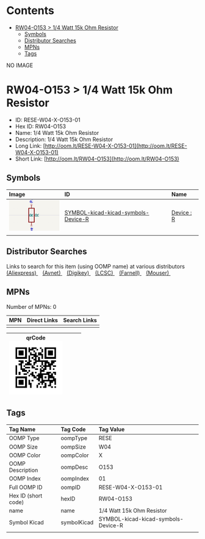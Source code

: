 



Contents
========

* [RW04-O153 > 1/4 Watt 15k Ohm Resistor](#rw04-o153--14-watt-15k-ohm-resistor)
	* [Symbols](#symbols)
	* [Distributor Searches](#distributor-searches)
	* [MPNs](#mpns)
	* [Tags](#tags)
  
NO IMAGE  
# RW04-O153 > 1/4 Watt 15k Ohm Resistor

- ID: RESE-W04-X-O153-01
- Hex ID: RW04-O153
- Name: 1/4 Watt 15k Ohm Resistor
- Description: 1/4 Watt 15k Ohm Resistor
- Long Link: [http://oom.lt/RESE-W04-X-O153-01](http://oom.lt/RESE-W04-X-O153-01)
- Short Link: [http://oom.lt/RW04-O153](http://oom.lt/RW04-O153)

## Symbols
  

|Image|ID|Name|
| :--- | :--- | :--- |
|[![](https://raw.githubusercontent.com/oomlout/oomlout_OOMP_eda_V2/main/SYMBOL/kicad/kicad-symbols/Device/R/image_140.png)](https://github.com/oomlout/oomlout_OOMP_eda_V2/tree/main/SYMBOL/kicad/kicad-symbols/Device/R/)|[SYMBOL-kicad-kicad-symbols-Device-R](https://github.com/oomlout/oomlout_OOMP_eda_V2/tree/main/SYMBOL/kicad/kicad-symbols/Device/R/)|[Device : R](https://github.com/oomlout/oomlout_OOMP_eda_V2/tree/main/SYMBOL/kicad/kicad-symbols/Device/R/)|
||||

## Distributor Searches
  
Links to search for this item (using OOMP name) at various distributors  
[(Aliexpress) ](https://www.aliexpress.com/wholesale?SearchText=11171/4+Watt+15k+Ohm+Resistor)&nbsp;&nbsp;&nbsp;[(Avnet) ](https://www.avnet.com/shop/us/search/1/4+Watt+15k+Ohm+Resistor)&nbsp;&nbsp;&nbsp;[(Digikey) ](https://www.digikey.co.uk/en/products/result?s=1/4+Watt+15k+Ohm+Resistor)&nbsp;&nbsp;&nbsp;[(LCSC) ](https://www.lcsc.com/search?q=1/4+Watt+15k+Ohm+Resistor)&nbsp;&nbsp;&nbsp;[(Farnell) ](https://uk.farnell.com/search?st=1/4+Watt+15k+Ohm+Resistor)&nbsp;&nbsp;&nbsp;[(Mouser) ](https://www.mouser.com/c/?q=1/4+Watt+15k+Ohm+Resistor)&nbsp;&nbsp;&nbsp;
## MPNs
  
Number of MPNs: 0  

|MPN|Direct Links|Search Links|
| :--- | :--- | :--- |
||||
  

|qrCode<br>[![](https://raw.githubusercontent.com/oomlout/oomlout_OOMP_parts_V2/main/RESE/W04/X/O153/01/qrCode_140.png)](https://github.com/oomlout/oomlout_OOMP_parts_V2/tree/main/RESE/W04/X/O153/01/qrCode.png)||||
| :---: | :---: | :---: | :---: |

## Tags
  

|Tag Name|Tag Code|Tag Value|
| :--- | :--- | :--- |
|OOMP Type|oompType|RESE|
|OOMP Size|oompSize|W04|
|OOMP Color|oompColor|X|
|OOMP Description|oompDesc|O153|
|OOMP Index|oompIndex|01|
|Full OOMP ID|oompID|RESE-W04-X-O153-01|
|Hex ID (short code)|hexID|RW04-O153|
|name|name|1/4 Watt 15k Ohm Resistor|
|Symbol Kicad|symbolKicad|SYMBOL-kicad-kicad-symbols-Device-R|
||||
